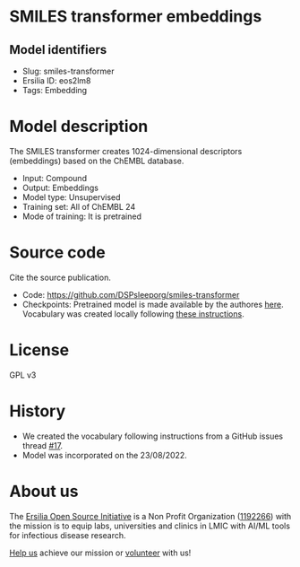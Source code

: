 # SMILES transformer embeddings
## Model identifiers
- Slug: smiles-transformer
- Ersilia ID: eos2lm8
- Tags: Embedding

# Model description
The SMILES transformer creates 1024-dimensional descriptors (embeddings) based on the ChEMBL database.
- Input: Compound
- Output: Embeddings 
- Model type: Unsupervised
- Training set: All of ChEMBL 24
- Mode of training: It is pretrained

# Source code
Cite the source publication.
- Code: https://github.com/DSPsleeporg/smiles-transformer
- Checkpoints: Pretrained model is made available by the authores [here](https://drive.google.com/file/d/1LwE2BzvtDaPGYv0OR6iBjmsqoloH885N/view?usp=sharing). Vocabulary was created locally following [these instructions](https://github.com/DSPsleeporg/smiles-transformer/issues/17#issuecomment-1173134055).

# License
GPL v3

# History 
- We created the vocabulary following instructions from a GitHub issues thread [#17](https://github.com/DSPsleeporg/smiles-transformer/issues/17#issuecomment-1173134055).
- Model was incorporated on the 23/08/2022.

# About us
The [Ersilia Open Source Initiative](https://ersilia.io) is a Non Profit Organization ([1192266](https://register-of-charities.charitycommission.gov.uk/charity-search/-/charity-details/5170657/full-print)) with the mission is to equip labs, universities and clinics in LMIC with AI/ML tools for infectious disease research.

[Help us](https://www.ersilia.io/donate) achieve our mission or [volunteer](https://www.ersilia.io/volunteer) with us!